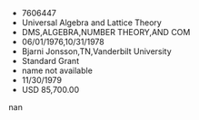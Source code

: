 
* 7606447
* Universal Algebra and Lattice Theory
* DMS,ALGEBRA,NUMBER THEORY,AND COM
* 06/01/1976,10/31/1978
* Bjarni Jonsson,TN,Vanderbilt University
* Standard Grant
*   name not available
* 11/30/1979
* USD 85,700.00

nan
